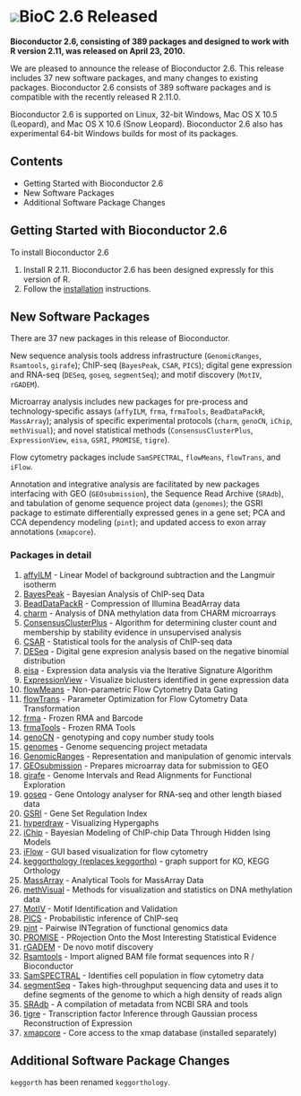 # ![](/images/icons/blog.gif)BioC 2.6 Released #

**Bioconductor 2.6, consisting of 389 packages and designed to work with R
version 2.11, was released on April 23, 2010.**

We are pleased to announce the release of Bioconductor 2.6. This release
includes 37 new software packages, and many changes to existing packages.
Bioconductor 2.6 consists of 389 software packages and is compatible with
the recently released R 2.11.0.

Bioconductor 2.6 is supported on Linux, 32-bit Windows, Mac OS X 10.5
(Leopard), and Mac OS X 10.6 (Snow Leopard). Bioconductor 2.6 also has
experimental 64-bit Windows builds for most of its packages.

## Contents ##

* Getting Started with Bioconductor 2.6
* New Software Packages
* Additional Software Package Changes

## Getting Started with Bioconductor 2.6 ##

To install Bioconductor 2.6

1. Install R 2.11.  Bioconductor 2.6 has been designed expressly for this
   version of R.
1. Follow the [installation](/install/) instructions.

## New Software Packages ##

There are 37 new packages in this release of Bioconductor.

New sequence analysis tools address infrastructure (`GenomicRanges`,
`Rsamtools`, `girafe`); ChIP-seq (`BayesPeak`, `CSAR`, `PICS`); digital gene
expression and RNA-seq (`DESeq`, `goseq`, `segmentSeq`); and motif discovery
(`MotIV`, `rGADEM`).

Microarray analysis includes new packages for pre-process and
technology-specific assays (`affyILM`, `frma`, `frmaTools`, `BeadDataPackR`,
`MassArray`); analysis of specific experimental protocols (`charm`, `genoCN`,
`iChip`, `methVisual`); and novel statistical methods (`ConsensusClusterPlus`,
`ExpressionView`, `eisa`, `GSRI`, `PROMISE`, `tigre`).

Flow cytometry packages include `SamSPECTRAL`, `flowMeans`, `flowTrans`, and
`iFlow`.

Annotation and integrative analysis are facilitated by new packages interfacing
with GEO (`GEOsubmission`), the Sequence Read Archive (`SRAdb`), and tabulation
of genome sequence project data (`genomes`); the GSRI package to estimate
differentially expressed genes in a gene set; PCA and CCA dependency modeling
(`pint`); and updated access to exon array annotations (`xmapcore`).

### Packages in detail ###

1. [affyILM](http://www.bioconductor.org/packages/2.6/bioc/html/affyILM.html) -
   Linear Model of background subtraction and the Langmuir isotherm
1. [BayesPeak](http://www.bioconductor.org/packages/2.6/bioc/html/BayesPeak.html) -
   Bayesian Analysis of ChIP-seq Data
1. [BeadDataPackR](http://www.bioconductor.org/packages/2.6/bioc/html/BeadDataPackR.html) -
   Compression of Illumina BeadArray data
1. [charm](http://www.bioconductor.org/packages/2.6/bioc/html/charm.html) -
   Analysis of DNA methylation data from CHARM microarrays
1. [ConsensusClusterPlus](http://www.bioconductor.org/packages/2.6/bioc/html/ConsensusClusterPlus.html) -
   Algorithm for determining cluster count and membership by stability evidence
   in unsupervised analysis
1. [CSAR](http://www.bioconductor.org/packages/2.6/bioc/html/CSAR.html) -
   Statistical tools for the analysis of ChIP-seq data
1. [DESeq](http://www.bioconductor.org/packages/2.6/bioc/html/DESeq.html) -
   Digital gene expresion analysis based on the negative binomial distribution
1. [eisa](http://www.bioconductor.org/packages/2.6/bioc/html/eisa.html) -
   Expression data analysis via the Iterative Signature Algorithm
1. [ExpressionView](http://www.bioconductor.org/packages/2.6/bioc/html/ExpressionView.html) -
   Visualize biclusters identified in gene expression data
1. [flowMeans](http://www.bioconductor.org/packages/2.6/bioc/html/flowMeans.html) -
   Non-parametric Flow Cytometry Data Gating
1. [flowTrans](http://www.bioconductor.org/packages/2.6/bioc/html/flowTrans.html) -
   Parameter Optimization for Flow Cytometry Data Transformation
1. [frma](http://www.bioconductor.org/packages/2.6/bioc/html/frma.html) -
   Frozen RMA and Barcode
1. [frmaTools](http://www.bioconductor.org/packages/2.6/bioc/html/frmaTools.html) -
   Frozen RMA Tools
1. [genoCN](http://www.bioconductor.org/packages/2.6/bioc/html/genoCN.html) -
   genotyping and copy number study tools
1. [genomes](http://www.bioconductor.org/packages/2.6/bioc/html/genomes.html) -
   Genome sequencing project metadata
1. [GenomicRanges](http://www.bioconductor.org/packages/2.6/bioc/html/GenomicRanges.html) -
   Representation and manipulation of genomic intervals
1. [GEOsubmission](http://www.bioconductor.org/packages/2.6/bioc/html/GEOsubmission.html) -
   Prepares microarray data for submission to GEO
1. [girafe](http://www.bioconductor.org/packages/2.6/bioc/html/girafe.html) -
   Genome Intervals and Read Alignments for Functional Exploration
1. [goseq](http://www.bioconductor.org/packages/2.6/bioc/html/goseq.html) -
   Gene Ontology analyser for RNA-seq and other length biased data
1. [GSRI](http://www.bioconductor.org/packages/2.6/bioc/html/GSRI.html) -
   Gene Set Regulation Index
1. [hyperdraw](http://www.bioconductor.org/packages/2.6/bioc/html/hyperdraw.html) -
   Visualizing Hypergaphs
1. [iChip](http://www.bioconductor.org/packages/2.6/bioc/html/iChip.html) -
   Bayesian Modeling of ChIP-chip Data Through Hidden Ising Models
1. [iFlow](http://www.bioconductor.org/packages/2.6/bioc/html/iFlow.html) -
   GUI based visualization for flow cytometry
1. [keggorthology (replaces keggortho)](http://www.bioconductor.org/packages/2.6/bioc/html/keggorthology.html) -
   graph support for KO, KEGG Orthology
1. [MassArray](http://www.bioconductor.org/packages/2.6/bioc/html/MassArray.html) -
   Analytical Tools for MassArray Data
1. [methVisual](http://www.bioconductor.org/packages/2.6/bioc/html/methVisual.html) -
   Methods for visualization and statistics on DNA methylation data
1. [MotIV](http://www.bioconductor.org/packages/2.6/bioc/html/MotIV.html) -
   Motif Identification and Validation
1. [PICS](http://www.bioconductor.org/packages/2.6/bioc/html/PICS.html) -
   Probabilistic inference of ChIP-seq
1. [pint](http://www.bioconductor.org/packages/2.6/bioc/html/pint.html) -
   Pairwise INTegration of functional genomics data
1. [PROMISE](http://www.bioconductor.org/packages/2.6/bioc/html/PROMISE.html) -
   PRojection Onto the Most Interesting Statistical Evidence
1. [rGADEM](http://www.bioconductor.org/packages/2.6/bioc/html/rGADEM.html) -
   De novo motif discovery
1. [Rsamtools](http://www.bioconductor.org/packages/2.6/bioc/html/Rsamtools.html) -
   Import aligned BAM file format sequences into R / Bioconductor
1. [SamSPECTRAL](http://www.bioconductor.org/packages/2.6/bioc/html/SamSPECTRAL.html) -
   Identifies cell population in flow cytometry data
1. [segmentSeq](http://www.bioconductor.org/packages/2.6/bioc/html/segmentSeq.html) -
   Takes high-throughput sequencing data and uses it to define segments of the
   genome to which a high density of reads align
1. [SRAdb](http://www.bioconductor.org/packages/2.6/bioc/html/SRAdb.html) -
   A compilation of metadata from NCBI SRA and tools
1. [tigre](http://www.bioconductor.org/packages/2.6/bioc/html/tigre.html) -
   Transcription factor Inference through Gaussian process Reconstruction of
   Expression
1. [xmapcore](http://www.bioconductor.org/packages/2.6/bioc/html/xmapcore.html) -
   Core access to the xmap database (installed separately)

## Additional Software Package Changes ##

`keggorth` has been renamed `keggorthology`.

